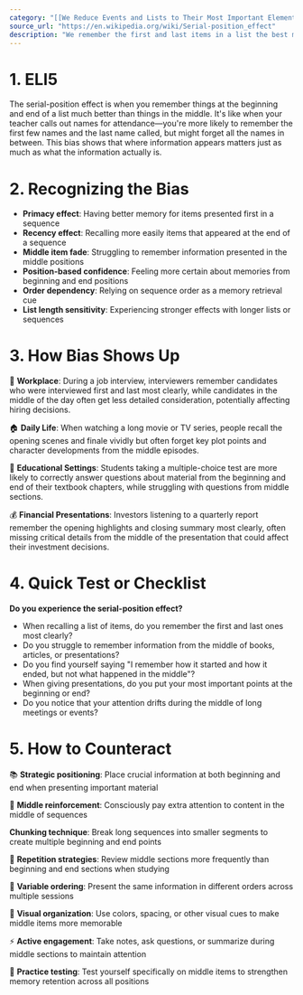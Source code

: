 ```yaml
---
category: "[[We Reduce Events and Lists to Their Most Important Elements]]"
source_url: "https://en.wikipedia.org/wiki/Serial-position_effect"
description: "We remember the first and last items in a list the best middle items the worst."
---
```


# 1. ELI5

The serial-position effect is when you remember things at the beginning and end of a list much better than things in the middle. It's like when your teacher calls out names for attendance—you're more likely to remember the first few names and the last name called, but might forget all the names in between. This bias shows that where information appears matters just as much as what the information actually is.

# 2. Recognizing the Bias

- **Primacy effect**: Having better memory for items presented first in a sequence
- **Recency effect**: Recalling more easily items that appeared at the end of a sequence
- **Middle item fade**: Struggling to remember information presented in the middle positions
- **Position-based confidence**: Feeling more certain about memories from beginning and end positions
- **Order dependency**: Relying on sequence order as a memory retrieval cue
- **List length sensitivity**: Experiencing stronger effects with longer lists or sequences

# 3. How Bias Shows Up

💼 **Workplace**: During a job interview, interviewers remember candidates who were interviewed first and last most clearly, while candidates in the middle of the day often get less detailed consideration, potentially affecting hiring decisions.

🏠 **Daily Life**: When watching a long movie or TV series, people recall the opening scenes and finale vividly but often forget key plot points and character developments from the middle episodes.

🎯 **Educational Settings**: Students taking a multiple-choice test are more likely to correctly answer questions about material from the beginning and end of their textbook chapters, while struggling with questions from middle sections.

💰 **Financial Presentations**: Investors listening to a quarterly report remember the opening highlights and closing summary most clearly, often missing critical details from the middle of the presentation that could affect their investment decisions.

# 4. Quick Test or Checklist

**Do you experience the serial-position effect?**

- When recalling a list of items, do you remember the first and last ones most clearly?
- Do you struggle to remember information from the middle of books, articles, or presentations?
- Do you find yourself saying "I remember how it started and how it ended, but not what happened in the middle"?
- When giving presentations, do you put your most important points at the beginning or end?
- Do you notice that your attention drifts during the middle of long meetings or events?

# 5. How to Counteract

📚 **Strategic positioning**: Place crucial information at both beginning and end when presenting important material

🤔 **Middle reinforcement**: Consciously pay extra attention to content in the middle of sequences

 **Chunking technique**: Break long sequences into smaller segments to create multiple beginning and end points

💬 **Repetition strategies**: Review middle sections more frequently than beginning and end sections when studying

🔄 **Variable ordering**: Present the same information in different orders across multiple sessions

📝 **Visual organization**: Use colors, spacing, or other visual cues to make middle items more memorable

⚡ **Active engagement**: Take notes, ask questions, or summarize during middle sections to maintain attention

🎯 **Practice testing**: Test yourself specifically on middle items to strengthen memory retention across all positions
